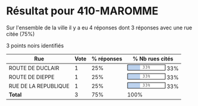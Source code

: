 # Résultat pour 410-MAROMME

Sur l'ensemble de la ville il y a eu 4 réponses dont 3 réponses avec une rue citée (75%)

3 points noirs identifiés

| Rue | Vote | % réponses | % Nb rues cités|
|-----|------|------------|----------------|
| ROUTE DE DUCLAIR | 1 | 25% | <img src="../../img/bar_33.gif" />&nbsp;33%|
| ROUTE DE DIEPPE | 1 | 25% | <img src="../../img/bar_33.gif" />&nbsp;33%|
| RUE DE LA REPUBLIQUE | 1 | 25% | <img src="../../img/bar_33.gif" />&nbsp;33%|
| **Total** | 3 | 75% | 100%|
